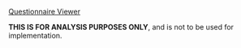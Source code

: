 [Questionnaire Viewer](https://project-wildfyre.github.io/questionnaire-viewer/?q=https://interop-nwengland.github.io/LTW-Genomics/Questionnaire-GenomicOrderEntryOptionalQuestions.json)

**THIS IS FOR ANALYSIS PURPOSES ONLY**, and is not to be used for implementation.

